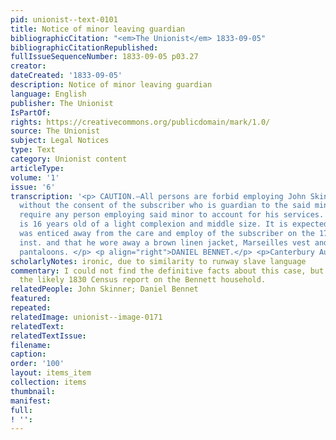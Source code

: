 ```yaml
---
pid: unionist--text-0101
title: Notice of minor leaving guardian
bibliographicCitation: "<em>The Unionist</em> 1833-09-05"
bibliographicCitationRepublished: 
fullIssueSequenceNumber: 1833-09-05 p03.27
creator: 
dateCreated: '1833-09-05'
description: Notice of minor leaving guardian
language: English
publisher: The Unionist
IsPartOf: 
rights: https://creativecommons.org/publicdomain/mark/1.0/
source: The Unionist
subject: Legal Notices
type: Text
category: Unionist content
articleType: 
volume: '1'
issue: '6'
transcription: '<p> CAUTION.—All persons are forbid employing John Skinner, a minor,
  without the consent of the subscriber who is guardian to the said minor, and will
  require any person employing said minor to account for his services. The said Skinner
  is 16 years old of a light complexion and middle size. It is expected said minor
  was enticed away from the care and employ of the subscriber on the 17 <sup>th</sup>
  inst. and that he wore away a brown linen jacket, Marseilles vest and striped jean
  pantaloons. </p> <p align="right">DANIEL BENNET.</p> <p>Canterbury August 30, 1833r&nbsp;</p> '
scholarlyNotes: ironic, due to similarity to runway slave language
commentary: I could not find the definitive facts about this case, but I've included
  the likely 1830 Census report on the Bennett household.
relatedPeople: John Skinner; Daniel Bennet
featured: 
repeated: 
relatedImage: unionist--image-0171
relatedText: 
relatedTextIssue: 
filename: 
caption: 
order: '100'
layout: items_item
collection: items
thumbnail: 
manifest: 
full: 
! '': 
---
```

